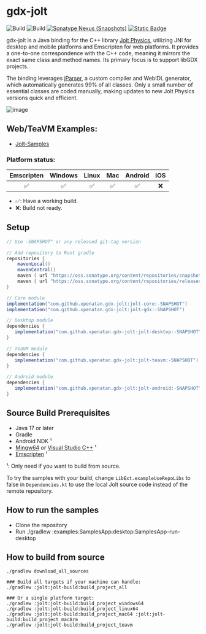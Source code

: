 # gdx-jolt

![Build](https://github.com/xpenatan/gdx-jolt/actions/workflows/release.yml/badge.svg)
![Build](https://github.com/xpenatan/gdx-jolt/actions/workflows/snapshot.yml/badge.svg)
[![Sonatype Nexus (Snapshots)](https://img.shields.io/nexus/releases/com.github.xpenatan.gdx-jolt/jolt-core?nexusVersion=2&server=https%3A%2F%2Foss.sonatype.org&label=release)](https://repo.maven.apache.org/maven2/com/github/xpenatan/gdx-jolt/)
[![Static Badge](https://img.shields.io/badge/snapshot---SNAPSHOT-red)](https://oss.sonatype.org/content/repositories/snapshots/com/github/xpenatan/gdx-jolt/)

gdx-jolt is a Java binding for the C++ library [Jolt Physics](https://github.com/jrouwe/JoltPhysics), utilizing JNI for desktop and mobile platforms and Emscripten for web platforms. It provides a one-to-one correspondence with the C++ code, meaning it mirrors the exact same class and method names. Its primary focus is to support libGDX projects.

The binding leverages [jParser](https://github.com/xpenatan/jParser), a custom compiler and WebIDL generator, which automatically generates 99% of all classes. Only a small number of essential classes are coded manually, making updates to new Jolt Physics versions quick and efficient.

![image](https://github.com/user-attachments/assets/98ab1f09-6b00-4665-8082-40179f3fbf74)


## Web/TeaVM Examples:
* [Jolt-Samples](https://xpenatan.github.io/gdx-jolt/examples/samples/)


### Platform status:

| Emscripten | Windows | Linux | Mac | Android | iOS |
|:----------:|:-------:|:-----:|:---:|:-------:|:---:|
|     ✅      | ✅ | ✅ |  ✅  | ✅ | ❌ |

* ✅: Have a working build.
* ❌: Build not ready.

## Setup
```groovy
// Use -SNAPSHOT" or any released git-tag version

// Add repository to Root gradle
repositories {
    mavenLocal()
    mavenCentral()
    maven { url "https://oss.sonatype.org/content/repositories/snapshots/" }
    maven { url "https://oss.sonatype.org/content/repositories/releases/" }
}

// Core module
implementation("com.github.xpenatan.gdx-jolt:jolt-core:-SNAPSHOT")
implementation("com.github.xpenatan.gdx-jolt:jolt-gdx:-SNAPSHOT")

// Desktop module
dependencies {
   implementation("com.github.xpenatan.gdx-jolt:jolt-desktop:-SNAPSHOT")
}

// TeaVM module
dependencies {
   implementation("com.github.xpenatan.gdx-jolt:jolt-teavm:-SNAPSHOT")
}

// Android module
dependencies {
   implementation("com.github.xpenatan.gdx-jolt:jolt-android:-SNAPSHOT")
}
```

## Source Build Prerequisites

- Java 17 or later
- Gradle
- Android NDK ¹
- [Mingw64](https://github.com/niXman/mingw-builds-binaries/releases) or [Visual Studio C++](https://visualstudio.microsoft.com/vs/community/) ¹
- [Emscripten](https://emscripten.org/) ¹

¹: Only need if you want to build from source.

To try the samples with your build, change `LibExt.exampleUseRepoLibs` to false in `Dependencies.kt` to use the local Jolt source code instead of the remote repository.

## How to run the samples
- Clone the repository
- Run ./gradlew :examples:SamplesApp:desktop:SamplesApp-run-desktop


## How to build from source

```
./gradlew download_all_sources

### Build all targets if your machine can handle:
./gradlew :jolt:jolt-build:build_project_all

### Or a single platform target:
./gradlew :jolt:jolt-build:build_project_windows64
./gradlew :jolt:jolt-build:build_project_linux64
./gradlew :jolt:jolt-build:build_project_mac64 :jolt:jolt-build:build_project_macArm
./gradlew :jolt:jolt-build:build_project_teavm
```

